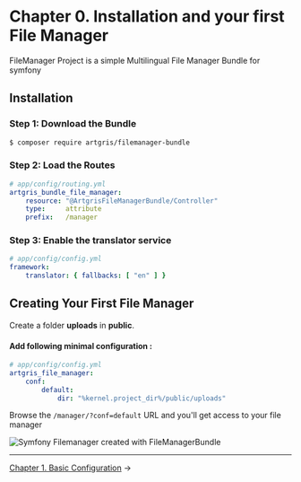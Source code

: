 Chapter 0. Installation and your first File Manager
===================================================

FileManager Project is a simple Multilingual File Manager Bundle for symfony

Installation
------------

### Step 1: Download the Bundle

```bash
$ composer require artgris/filemanager-bundle
```

### Step 2: Load the Routes


```yaml
# app/config/routing.yml
artgris_bundle_file_manager:
    resource: "@ArtgrisFileManagerBundle/Controller"
    type:     attribute
    prefix:   /manager
```

### Step 3:  Enable the translator service 

```yml
# app/config/config.yml
framework:
    translator: { fallbacks: [ "en" ] }
```    
    
Creating Your First File Manager
---------------------------------

Create a folder **uploads** in **public**.
 
#### Add following minimal configuration :

```yaml
# app/config/config.yml
artgris_file_manager:
    conf:
        default:
            dir: "%kernel.project_dir%/public/uploads"
```

Browse the `/manager/?conf=default` URL and you'll get access to your file manager
    
    
<img src="https://raw.githubusercontent.com/artgris/FileManagerBundle/master/Resources/doc/images/filemanager-promo.png" alt="Symfony Filemanager created with FileManagerBundle" />


-------------------------------------------------------------------------------

[Chapter 1. Basic Configuration](1-basic-configuration.md) &rarr;
